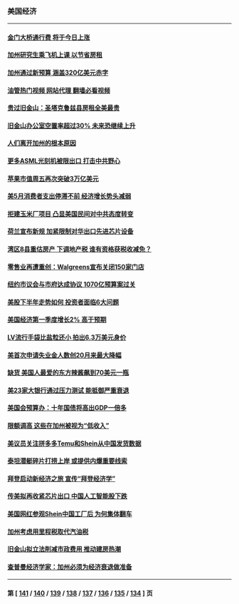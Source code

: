 ### 美国经济
---
#### [金门大桥通行费 将于今日上涨](../../pages/ncid1078158/n14026207.md?07020045) 
#### [加州研究生乘飞机上课 以节省房租](../../pages/ncid1078158/n14026194.md?07020045) 
#### [加州通过新预算 涵盖320亿美元赤字](../../pages/ncid1078158/n14026190.md?07020045) 
#### [油管热门视频 网站代理 翻墙必看视频](http://138.2.39.72:81/youtube.html?epic-marker?07020045)
#### [贵过旧金山：圣塔克鲁兹县房租全美最贵](../../pages/ncid1078158/n14026187.md?07020045) 
#### [旧金山办公室空置率超过30% 未来恐继续上升](../../pages/ncid1078158/n14026172.md?07020045) 
#### [人们离开加州的根本原因](../../pages/ncid1078158/n14026114.md?07020045) 
#### [更多ASML光刻机被限出口 打击中共野心](../../pages/ncid1078158/n14025979.md?07020045) 
#### [苹果市值周五再次突破3万亿美元](../../pages/ncid1078158/n14025959.md?07020045) 
#### [美5月消费者支出停滞不前 经济增长势头减弱](../../pages/ncid1078158/n14025837.md?07020045) 
#### [拒建玉米厂项目 凸显美国民间对中共态度转变](../../pages/ncid1078158/n14025835.md?07020045) 
#### [荷兰宣布新规 加紧限制对华出口先进芯片设备](../../pages/ncid1078158/n14025681.md?07020045) 
#### [湾区8县重估房产 下调地产税 谁有资格获税收减免？](../../pages/ncid1078158/n14025461.md?07020045) 
#### [零售业再遭重创：Walgreens宣布关闭150家门店](../../pages/ncid1078158/n14025467.md?07020045) 
#### [纽约市议会与市府达成协议 1070亿预算案过关](../../pages/ncid1078158/n14025395.md?07020045) 
#### [美股下半年走势如何 投资者面临6大问题](../../pages/ncid1078158/n14025251.md?07020045) 
#### [美国经济第一季度增长2% 高于预期](../../pages/ncid1078158/n14025245.md?07020045) 
#### [LV流行手袋比盐粒还小 拍出6.3万美元身价](../../pages/ncid1078158/n14025129.md?07020045) 
#### [美首次申请失业金人数创20月来最大降幅](../../pages/ncid1078158/n14025042.md?07020045) 
#### [缺货 美国人最爱的东方辣酱飙到70美元一瓶](../../pages/ncid1078158/n14025070.md?07020045) 
#### [美23家大银行通过压力测试 能抵御严重衰退](../../pages/ncid1078158/n14024622.md?07020045) 
#### [美国会预算办：十年国债将高出GDP一倍多](../../pages/ncid1078158/n14024420.md?07020045) 
#### [限额调高 这些在加州被视为“低收入”](../../pages/ncid1078158/n14024552.md?07020045) 
#### [美议员关注拼多多Temu和Shein从中国发货数据](../../pages/ncid1078158/n14024400.md?07020045) 
#### [泰坦潜艇碎片打捞上岸 或提供内爆重要线索](../../pages/ncid1078158/n14024361.md?07020045) 
#### [拜登启动新经济之旅 宣传“拜登经济学”](../../pages/ncid1078158/n14024371.md?07020045) 
#### [传美拟再收紧芯片出口 中国人工智能股下跌](../../pages/ncid1078158/n14024306.md?07020045) 
#### [美国网红参观Shein中国工厂后 为何集体翻车](../../pages/ncid1078158/n14024265.md?07020045) 
#### [加州考虑用里程税取代汽油税](../../pages/ncid1078158/n14024037.md?07020045) 
#### [旧金山拟立法削减市政费用 推动建房热潮](../../pages/ncid1078158/n14024026.md?07020045) 
#### [查普曼经济学家：加州必须为经济衰退做准备](../../pages/ncid1078158/n14023991.md?07020045) 

---
#### 第 [ [141](./141.md?07020045) / [140](./140.md?07020045) / [139](./139.md?07020045) / [138](./138.md?07020045) / [137](./137.md?07020045) / [136](./136.md?07020045) / [135](./135.md?07020045) / [134](./134.md?07020045) ] 页
